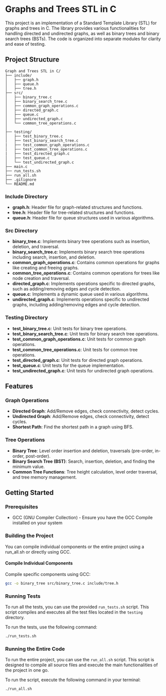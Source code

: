 # Graphs and Trees STL in C

This project is an implementation of a Standard Template Library (STL) for graphs and trees in C. The library provides various functionalities for handling directed and undirected graphs, as well as binary trees and binary search trees (BSTs). The code is organized into separate modules for clarity and ease of testing.

## Project Structure
```ssh
Graph and Trees STL in C/
├── include/
│   ├── graph.h
│   ├── queue.h
│   ├── tree.h
├── src/
│   ├── binary_tree.c
│   ├── binary_search_tree.c
│   ├── common_graph_operations.c
│   ├── directed_graph.c
│   ├── queue.c
│   ├── undirected_graph.c
│   └── common_tree_operations.c
│   
├── testing/
│   ├── test_binary_tree.c
│   ├── test_binary_search_tree.c
|   ├── test_common_graph_operations.c
│   ├── test_common_tree_operations.c
|   ├── test_directed_graph.c
│   ├── test_queue.c
│   └── test_undirected_graph.c
├── main.c
├── run_tests.sh
├── run_all.sh
├── .gitignore
└── README.md
```

### Include Directory
- **graph.h**: Header file for graph-related structures and functions.
- **tree.h**: Header file for tree-related structures and functions.
- **queue.h**: Header file for queue structures used in various algorithms.

### Src Directory
- **binary_tree.c**: Implements binary tree operations such as insertion, deletion, and traversal.
- **binary_search_tree.c**: Implements binary search tree operations including search, insertion, and deletion.
- **common_graph_operations.c**: Contains common operations for graphs like creating and freeing graphs.
- **common_tree_operations.c**: Contains common operations for trees like node creation and traversal.
- **directed_graph.c**: Implements operations specific to directed graphs, such as adding/removing edges and cycle detection.
- **queue.c**: Implements a dynamic queue used in various algorithms.
- **undirected_graph.c**: Implements operations specific to undirected graphs, including adding/removing edges and cycle detection.

### Testing Directory
- **test_binary_tree.c**: Unit tests for binary tree operations.
- **test_binary_search_tree.c**: Unit tests for binary search tree operations.
- **test_common_graph_operations.c**: Unit tests for common graph operations.
- **test_common_tree_operations.c**: Unit tests for common tree operations.
- **test_directed_graph.c**: Unit tests for directed graph operations.
- **test_queue.c**: Unit tests for the queue implementation.
- **test_undirected_graph.c**: Unit tests for undirected graph operations.

## Features

### Graph Operations
- **Directed Graph**: Add/Remove edges, check connectivity, detect cycles.
- **Undirected Graph**: Add/Remove edges, check connectivity, detect cycles.
- **Shortest Path**: Find the shortest path in a graph using BFS.

### Tree Operations
- **Binary Tree**: Level order insertion and deletion, traversals (pre-order, in-order, post-order).
- **Binary Search Tree (BST)**: Search, insertion, deletion, and finding the minimum value.
- **Common Tree Functions**: Tree height calculation, level order traversal, and tree memory management.

## Getting Started

### Prerequisites
- GCC (GNU Compiler Collection) - Ensure you have the GCC Compile installed on your system

### Building the Project
You can compile individual components or the entire project using a run_all.sh or directly using GCC.

#### Compile Individual Components
Compile specific components using GCC:

```bash
gcc -o binary_tree src/binary_tree.c include/tree.h
```

### Running Tests
To run all the tests, you can use the provided `run_tests.sh` script. This script compiles and executes all the test files located in the `testing` directory.

To run the tests, use the following command:

```bash
./run_tests.sh
```

### Running the Entire Code
To run the entire project, you can use the `run_all.sh` script. This script is designed to compile all source files and execute the main functionalities of the project in one go.

To run the script, execute the following command in your terminal:

```bash
./run_all.sh
```
